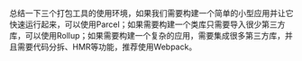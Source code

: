 
总结一下三个打包工具的使用环境，如果我们需要构建一个简单的小型应用并让它快速运行起来，可以使用Parcel；如果需要构建一个类库只需要导入很少第三方库，可以使用Rollup；如果需要构建一个复杂的应用，需要集成很多第三方库，并且需要代码分拆、HMR等功能，推荐使用Webpack。